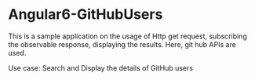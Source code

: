 # Angular6-GitHubUsers
This is a sample application on the usage of Http get request, subscribing the observable response, displaying the results. Here, git hub APIs are used.

Use case:
Search and Display the details of GitHub users
